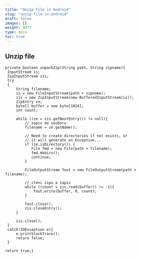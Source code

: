 ```yaml
---
title: "Unzip File in Android"
slug: "unzip-file-in-android"
draft: false
images: []
weight: 9977
type: docs
toc: true
---
```


## Unzip file
    private boolean unpackZip(String path, String zipname){       
     InputStream is;
     ZipInputStream zis;
     try 
     {
         String filename;
         is = new FileInputStream(path + zipname);
         zis = new ZipInputStream(new BufferedInputStream(is));          
         ZipEntry ze;
         byte[] buffer = new byte[1024];
         int count;

         while ((ze = zis.getNextEntry()) != null){
             // zapis do souboru
             filename = ze.getName();

             // Need to create directories if not exists, or
             // it will generate an Exception...
             if (ze.isDirectory()) {
                File fmd = new File(path + filename);
                fmd.mkdirs();
                continue;
             }

             FileOutputStream fout = new FileOutputStream(path + filename);

             // cteni zipu a zapis
             while ((count = zis.read(buffer)) != -1){
                 fout.write(buffer, 0, count);             
             }

             fout.close();               
             zis.closeEntry();
         }

         zis.close();
     } 
     catch(IOException e){
         e.printStackTrace();
         return false;
     }

    return true;}

